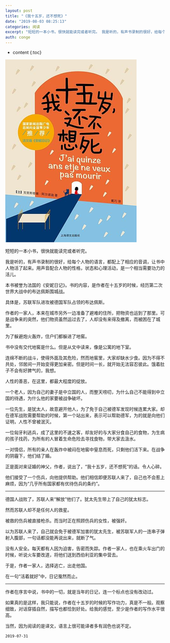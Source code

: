```yaml
---
layout: post
title: "《我十五岁，还不想死》"
date: "2019-08-03 08:25:13"
categories: 阅读
excerpt: "短短的一本小书，很快就能读完或者听完。 我是听的，有声书录制的很好，给每个人物的语言，都配上了相应的音调，让书中人物活了起来。用声音配合人物的性..."
auth: conge
---
```

* content
{:toc}

![ ](/assets/images/阅读/118382-cfdebd1e298bc2e9.png)

短短的一本小书，很快就能读完或者听完。

我是听的，有声书录制的很好，给每个人物的语言，都配上了相应的音调，让书中人物活了起来。用声音配合人物的性格，状态和心理活动，是一个相当需要功力的活儿。

本书被誉为法国的《安妮日记》。书的内容，是作者在十五岁的时候，经历第二次世界大战中的布达佩斯围城战。

具体是，苏联军队进攻被德国军队占领的布达佩斯。

作者的一家人，本来在城市另外一边准备了避难的住所，把物资也运到了那里。可是战争来的突然，他们物资虽然运过去了，人却没有来得及撤离，而被困在了城里。

为了躲避炮火轰炸，住户们都躲进了地窖。

书中没有交代地窖是什么。但是从文中读来，像是公寓的地下室。

连绵不断的战斗，使得外面及其危险，然而地窖里，大家却缺水少食。因为不得不共处，邻居间一开始变得更加亲密。但是时间一长，就开始无法容忍彼此。饿着肚子不会有好脾气的，我想。

人性的善恶，在这里，都最大程度的绽放。

一个老人，因为自己的妻子是中立国的人，而整天唠叨，为什么自己不能得到中立国的待遇，为什么他的家要被战争破坏。

一位先生，是犹太人，故意避开他人，为了免于自己被德军发现时候连累大家。却在德军战败需要帮助的时候，第一个站出来，表示可以帮助德军，为的就是向他们证明，人性不曾被泯灭。

一位匈牙利逃兵，成了这里的不速之客，却友好的与大家分食自己的食物，为生病的孩子找药，为所有的人冒着生命危险去寻找食物，带大家去汲水。

一对情侣，所有的亲人在轰炸中被闷在地窖中窒息而死，只剩他们活下来。在战争的阴霾下，他们结了婚。

正是面对来证婚的神父，作者，说出了，“我十五岁，还不想死”的话。令人心碎。

他们接受了一个伤兵，向他提供帮助。他们相信即便苏联人来了，自己也不会惹上麻烦，因为“几乎所有国家都有优待伤兵的条约”。

-------

德国人战败了，苏联人来“解放”他们了。犹太先生带上了自己的犹太标志。

然而苏联人却不是任何人的救星。

被救的伤兵被直接枪杀。而当时正在照顾伤兵的女性，被强奸。

以为苏联人来了，自己就会免于被德军加害的犹太先生，被苏联军人的一连串子弹射入腹部，一句话都没能再说出来，就断了气。

没有人安全。每天都有人因为迫害，告密而失踪。作者一家人，也在乘火车出门的时候，听说火车要改道，将他们送到西伯利亚的集中营去。

于是，作者一家人，选择逃亡，出走他国。

在一句“活着就好”中，日记戛然而止。

-------

作者在序言中说，书中的一切，就是当年的日记，连一个标点也没有改动过。

如果真的是这样，我只能说，作者在十五岁的时候的写作功力，真是不一般。观察细致，对话穿插自然，描写也都恰到好处。给我的感觉，至少是作者的写作水平很高。

当然，因为阅读的是译文，语言上很可能译者多有润色也说不定。

```
2019-07-31
```
